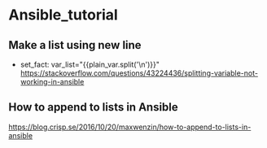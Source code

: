 # Ansible_tutorial
Make a list using new line
----------------------------
- set_fact: var_list="{{plain_var.split('\n')}}"
https://stackoverflow.com/questions/43224436/splitting-variable-not-working-in-ansible

How to append to lists in Ansible
-----------------------------------
https://blog.crisp.se/2016/10/20/maxwenzin/how-to-append-to-lists-in-ansible
